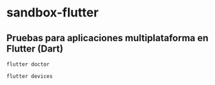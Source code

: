 # sandbox-flutter

## Pruebas para aplicaciones multiplataforma en Flutter (Dart)

	flutter doctor

	flutter devices


